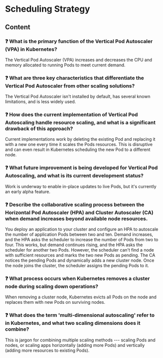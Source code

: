 # Scheduling Strategy

## Content

### ❓ What is the primary function of the Vertical Pod Autoscaler (VPA) in Kubernetes?
The Vertical Pod Autoscaler (VPA) increases and decreases the CPU and memory allocated to running Pods to meet current demand.

### ❓ What are three key characteristics that differentiate the Vertical Pod Autoscaler from other scaling solutions?
The Vertical Pod Autoscaler isn't installed by default, has several known limitations, and is less widely used.

### ❓ How does the current implementation of Vertical Pod Autoscaling handle resource scaling, and what is a significant drawback of this approach?
Current implementations work by deleting the existing Pod and replacing it with a new one every time it scales the Pods resources. This is disruptive and can even result in Kubernetes scheduling the new Pod to a different node.

### ❓ What future improvement is being developed for Vertical Pod Autoscaling, and what is its current development status?
Work is underway to enable in-place updates to live Pods, but it's currently an early alpha feature.

### ❓ Describe the collaborative scaling process between the Horizontal Pod Autoscaler (HPA) and Cluster Autoscaler (CA) when demand increases beyond available node resources.
You deploy an application to your cluster and configure an HPA to autoscale the number of application Pods between two and ten. Demand increases, and the HPA asks the scheduler to increase the number of Pods from two to four. This works, but demand continues rising, and the HPA asks the scheduler for another two Pods. However, the scheduler can't find a node with sufficient resources and marks the two new Pods as pending. The CA notices the pending Pods and dynamically adds a new cluster node. Once the node joins the cluster, the scheduler assigns the pending Pods to it.

### ❓ What process occurs when Kubernetes removes a cluster node during scaling down operations?
When removing a cluster node, Kubernetes evicts all Pods on the node and replaces them with new Pods on surviving nodes.

### ❓ What does the term 'multi-dimensional autoscaling' refer to in Kubernetes, and what two scaling dimensions does it combine?
This is jargon for combining multiple scaling methods --- scaling Pods and nodes, or scaling apps horizontally (adding more Pods) and vertically (adding more resources to existing Pods).

